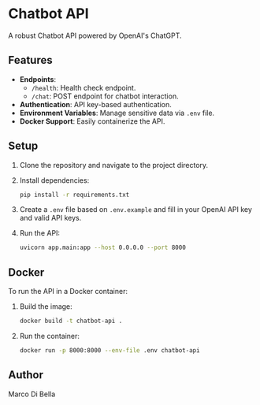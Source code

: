 # Chatbot API

A robust Chatbot API powered by OpenAI's ChatGPT. 

## Features

- **Endpoints**:
  - `/health`: Health check endpoint.
  - `/chat`: POST endpoint for chatbot interaction.
- **Authentication**: API key-based authentication.
- **Environment Variables**: Manage sensitive data via `.env` file.
- **Docker Support**: Easily containerize the API.

## Setup

1. Clone the repository and navigate to the project directory.
2. Install dependencies:

   ```bash
   pip install -r requirements.txt
   ```

3. Create a `.env` file based on `.env.example` and fill in your OpenAI API key and valid API keys.

4. Run the API:

   ```bash
   uvicorn app.main:app --host 0.0.0.0 --port 8000
   ```

## Docker

To run the API in a Docker container:

1. Build the image:

   ```bash
   docker build -t chatbot-api .
   ```

2. Run the container:

   ```bash
   docker run -p 8000:8000 --env-file .env chatbot-api
   ```

## Author

Marco Di Bella

